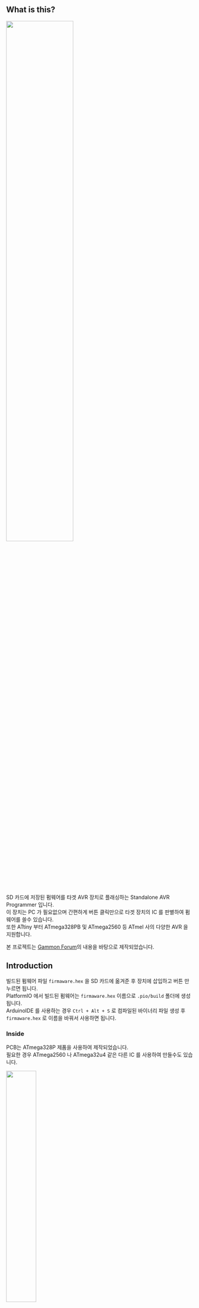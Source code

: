 ## What is this?

<img src="PCB/img/1.png" width="60%"/>

SD 카드에 저장된 펌웨어를 타겟 AVR 장치로 플래싱하는 Standalone AVR Programmer 입니다.  
이 장치는 PC 가 필요없으며 간편하게 버튼 클릭만으로 타겟 장치의 IC 를 판별하여 펌웨어를 쓸수 있습니다.  
또한 ATtiny 부터 ATmega328PB 및 ATmega2560 등 ATmel 사의 다양한 AVR 을 지원합니다.

본 프로젝트는 [Gammon Forum](http://www.gammon.com.au/forum/?id=11638)의 내용을 바탕으로 제작되었습니다.

## Introduction

빌드된 펌웨어 파일 `firmaware.hex` 을 SD 카드에 옮겨준 후 장치에 삽입하고 버튼 만 누르면 됩니다.  
PlatformIO 에서 빌드된 펌웨어는 `firmaware.hex` 이름으로 `.pio/build` 폴더에 생성됩니다.  
ArduinoIDE 를 사용하는 경우 `Ctrl + Alt + S` 로 컴파일된 바이너리 파일 생성 후 `firmaware.hex` 로 이름을 바꿔서 사용하면 됩니다.

### Inside

PCB는 ATmega328P 제품을 사용하여 제작되었습니다.  
필요한 경우 ATmega2560 나 ATmega32u4 같은 다른 IC 를 사용하여 만들수도 있습니다.

<img src="PCB/img/3.png" width="40%"/>  
  
USB C 포트는 시리얼 통신을 지원하며, 아두이노 부트로더 내장시 USB 를 통해 펌웨어를 쉽게 수정할 수 있습니다.  
부트로더가 내장되지 않은 IC 를 사용하는 경우 PCB 에 실장되는 IC를 위한 ICSP 가 없기 때문에 사전에 프로그램을 다운받는 것이 좋습니다.  
저렴하고 구하기쉬운 최소한의 부품들로 구성하였기 때문에 쉽게만들 수 있습니다.

자세한 내용은 [회로도](PCB/Schematic.pdf)를 참조하세요.

회로도와 부품 배치 데이터, 케이스 3D 모델, 거버파일은 PCB 폴더에 있습니다.

### Video

[![Video](https://img.youtube.com/vi/CiSJQsz9dUg/0.jpg)](https://youtu.be/CiSJQsz9dUg)

## CUSTOM FUSE

**이 기능은 사용시 주의가 필요합니다.**  
**CUSTOM FUSE 는 잘못 사용하면 IC 를 더 이상 사용할 수 없는 상태가 될 수 있습니다.**  
퓨즈 설정에 익숙하지 않다면 [퓨즈 계산기](https://www.engbedded.com/fusecalc/) 를 이용하는 것이 좋습니다.

`platformio.ini` 애서 CUSTOM_FUSE 활성화 방법입니다. (`ArduinoIDE` 는 스케치 상단에 정의합니다.)  
SD 카드를 사용하는 `CUSTOM_FUSE = 2`, `DEBUG_LV = 0` 가 기본 설정입니다.

```c
// File : platformio.ini
// @PlatformIO

build_flags =
; CUSTOM_FUSE 0 CUSTOM_FUSE 사용안함, 타겟 장치의 기본 세팅값 사용
; CUSTOM_FUSE 1 fuse.h 파일에 저장된 퓨즈세팅 사용
; CUSTOM_FUSE 2 SD 카드의 config.ini 파일로 부터 퓨즈 세팅 읽어옴
  -D CUSTOM_FUSE=2
; DEBUG_LV 0 디버그 모드 끔, 메모리 확보를 위해 끄는 것을 권장합니다
; DEBUG_LV 1 정의된 모든 동작을 모니터링
; DEBUG_LV 2 타겟 IC 식별과 SD 카드 퓨즈 세팅 동작 위주
  -D DEBUG_LV=0
  -D SERIAL_DISABLE=false ; 시리얼 통신 활성화
```

### `fuse.h` 파일을 사용한 CUSTOM_FUSE 설정

`platformio.ini` 의 내용을 다음과 같이 수정 한 후 AVR Programmer 에 업로드합니다.
```c
// File : platformio.ini
// @PlatformIO

build_flags =
  -D CUSTOM_FUSE=1
  -D DEBUG_LV=0
  -D SERIAL_DISABLE=true
```

`fuse.h` 를 사용한 방법은 메모리를 더 적게 사용하지만 장치를 매번 다시 컴파일 해줘야하는 단점이 있습니다.

```c
// File : src/fuse.h
/*
 * IC 와 퓨즈 정보를 아래 양식에 맞게 작성하여 사용합니다.
 * Available IC Table 에 정의된 이름과 동일하게 정의해야 합니다. (대소분자 구분)
 */
#ifdef ATmega32U4
#define AVR_CORE "ATmega32U4"
const byte low_fuses = 0xFF;
const byte high_fuses = 0xD8;
const byte extended_fuses = 0xCB;
const byte lock_bits = 0xFF;
#endif
```

`setting.h` 에 본인이 사용할 IC 를 정의합니다.
```c
// File : src/setting.h
#if CUSTOM_FUSE == 1
#define ATmega32U4  // 커스텀 퓨즈세팅을 사용할 IC 를 정의합니다.
#include "fuse.h"
byte custom_fuses[5] = {
    low_fuses,
    high_fuses,
    extended_fuses,
    lock_bits,
};
#elif CUSTOM_FUSE == 2
String AVR_CORE = "";
byte custom_fuses_sd[5];
#endif

```

### SD 카드의 `config.ini` 파일을 사용한 CUSTOM_FUSE 설정

SD 에 저장된 설정값을 사용하는 방법은 메모리를 조금 더 사용합니다.  
AVR Programmer의 펌웨어 변경없이 원하는 Fuse 값을 SD 카드에 넣어주기만 하면 되기 때문에 좀 더 편리합니다.  
단점으로 `DEBUG_LV 1` 과 함께 사용시 시스템 메모리가 2KB 이하인 IC는 메모리 부족으로 IC 가 리셋 될수 있습니다.  
따라서 CUSTOM FUSE 설정에 SD 카드 모드 사용시 `DEBUG_LV 0` 또는 `DEBUG_LV 2` 로 설정해야 합니다.

먼저 `platformio.ini` 의 내용을 다음과 같이 수정하여 AVR Programmer 에 업로드합니다
```c
// File : platformio.ini
// @PlatformIO

build_flags =
  -D CUSTOM_FUSE=2
  -D DEBUG_LV=0
  -D SERIAL_DISABLE=true
```

그 다음 SD 카드에 다음과 같이 `config.ini` 파일을 생성합니다.  
<img src="PCB/img/4.png" width="80%"/>

`config.ini` 파일 내용은 다음과 같은 양식으로 작성합니다.

```
ATmega328P:FFDAFDFF
```

':' 를 구분 자로 사용하며 앞 쪽에는 IC 의 이름, 뒷 쪽에는 Fuse 설정을 적습니다.  
Fuse 의 순서는 왼쪽 부터 Low/High/Extended/Lockbits 입니다.

## Available IC Table

```c
// Atmega 칩들의 시그니처 코드입니다. 이 데이터들을 기준으로 타겟 칩을 인식합니다.
const signatureType signatures[] PROGMEM = {
    //     signature        description   flash size   bootloader  flash  fuse     timed
    //                                                     size    page    to      writes
    //                                                             size   change

    // Attiny84 family
    {{0x1E, 0x91, 0x0B}, "ATtiny24", 2 * kb, 0, 32, NO_FUSE, false},
    {{0x1E, 0x92, 0x07}, "ATtiny44", 4 * kb, 0, 64, NO_FUSE, false},
    {{0x1E, 0x93, 0x0C}, "ATtiny84", 8 * kb, 0, 64, NO_FUSE, false},

    // Attiny85 family
    {{0x1E, 0x91, 0x08}, "ATtiny25", 2 * kb, 0, 32, NO_FUSE, false},
    {{0x1E, 0x92, 0x06}, "ATtiny45", 4 * kb, 0, 64, NO_FUSE, false},
    {{0x1E, 0x93, 0x0B}, "ATtiny85", 8 * kb, 0, 64, NO_FUSE, false},

    // Atmega328 family
    {{0x1E, 0x92, 0x0A}, "ATmega48PA", 4 * kb, 0, 64, NO_FUSE, false},
    {{0x1E, 0x93, 0x0F}, "ATmega88PA", 8 * kb, 256, 128, extFuse, false},
    {{0x1E, 0x94, 0x0B}, "ATmega168PA", 16 * kb, 256, 128, extFuse, false},
    {{0x1E, 0x94, 0x06}, "ATmega168V", 16 * kb, 256, 128, extFuse, false},
    {{0x1E, 0x95, 0x0F}, "ATmega328P", 32 * kb, 512, 128, highFuse, false},
    {{0x1E, 0x95, 0x16}, "ATmega328PB", 32 * kb, 512, 128, highFuse, false},
    {{0x1E, 0x95, 0x14}, "ATmega328", 32 * kb, 512, 128, highFuse, false},

    // Atmega644 family
    {{0x1E, 0x94, 0x0A}, "ATmega164P", 16 * kb, 256, 128, highFuse, false},
    {{0x1E, 0x95, 0x08}, "ATmega324P", 32 * kb, 512, 128, highFuse, false},
    {{0x1E, 0x96, 0x0A}, "ATmega644P", 64 * kb, 1 * kb, 256, highFuse, false},

    // Atmega2560 family
    {{0x1E, 0x96, 0x08}, "ATmega640", 64 * kb, 1 * kb, 256, highFuse, false},
    {{0x1E, 0x97, 0x03}, "ATmega1280", 128 * kb, 1 * kb, 256, highFuse, false},
    {{0x1E, 0x97, 0x04}, "ATmega1281", 128 * kb, 1 * kb, 256, highFuse, false},
    {{0x1E, 0x98, 0x01}, "ATmega2560", 256 * kb, 1 * kb, 256, highFuse, false},

    {{0x1E, 0x98, 0x02}, "ATmega2561", 256 * kb, 1 * kb, 256, highFuse, false},

    // AT90USB family
    {{0x1E, 0x93, 0x82}, "At90USB82", 8 * kb, 512, 128, highFuse, false},
    {{0x1E, 0x94, 0x82}, "At90USB162", 16 * kb, 512, 128, highFuse, false},

    // Atmega32U2 family
    {{0x1E, 0x93, 0x89}, "ATmega8U2", 8 * kb, 512, 128, highFuse, false},
    {{0x1E, 0x94, 0x89}, "ATmega16U2", 16 * kb, 512, 128, highFuse, false},
    {{0x1E, 0x95, 0x8A}, "ATmega32U2", 32 * kb, 512, 128, highFuse, false},

    // Atmega32U4 family -  (datasheet is wrong about flash page size being 128 words)
    {{0x1E, 0x94, 0x88}, "ATmega16U4", 16 * kb, 512, 128, highFuse, false},
    {{0x1E, 0x95, 0x87}, "ATmega32U4", 32 * kb, 512, 128, highFuse, false},

    // ATmega1284P family
    {{0x1E, 0x97, 0x05}, "ATmega1284P", 128 * kb, 1 * kb, 256, highFuse, false},
    {{0x1E, 0x97, 0x06}, "ATmega1284", 128 * kb, 1 * kb, 256, highFuse, false},

    // ATtiny4313 family
    {{0x1E, 0x91, 0x0A}, "ATtiny2313A", 2 * kb, 0, 32, NO_FUSE, false},
    {{0x1E, 0x92, 0x0D}, "ATtiny4313", 4 * kb, 0, 64, NO_FUSE, false},

    // ATtiny13 family
    {{0x1E, 0x90, 0x07}, "ATtiny13A", 1 * kb, 0, 32, NO_FUSE, false},

    // Atmega8A family
    {{0x1E, 0x93, 0x07}, "ATmega8A", 8 * kb, 256, 64, highFuse, true},

    // ATmega64rfr2 family
    {{0x1E, 0xA6, 0x02}, "ATmega64rfr2", 256 * kb, 1 * kb, 256, highFuse, false},
    {{0x1E, 0xA7, 0x02}, "ATmega128rfr2", 256 * kb, 1 * kb, 256, highFuse, false},
    {{0x1E, 0xA8, 0x02}, "ATmega256rfr2", 256 * kb, 1 * kb, 256, highFuse, false},

};
```
